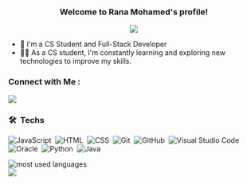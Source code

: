 <h3 align="center">
  Welcome to Rana Mohamed's profile!
</h3>


<!-- Typing SVG by DenverCoder1 - https://github.com/DenverCoder1/readme-typing-svg -->
<p align="center">
  <a href="https://github.com/DenverCoder1/readme-typing-svg"><img src="https://readme-typing-svg.herokuapp.com/?lines=Front-end%20developer;Always%20learn%20new%20things&font=Fira%20Code&center=true&width=440&height=45&color=f75c7e&vCenter=true&size=22"></a>
</p> 

- 🏢 I'm a CS Student and Full-Stack Developer
- 👨‍💻 As a CS student, I'm constantly learning and exploring new technologies to improve my skills.

### Connect with Me :

<a href="www.linkedin.com/in/rana-mohamed-a8703b280" target="_blank"><img src="https://img.shields.io/badge/LinkedIn-0077B5?style=for-the-badge&logo=linkedin&logoColor=white"/></a>


### 🛠 &nbsp;Techs
![JavaScript](https://img.shields.io/badge/JavaScript-323330?style=for-the-badge&logo=javascript&logoColor=F7DF1E)&nbsp;
![HTML](https://img.shields.io/badge/HTML5-E34F26?style=for-the-badge&logo=html5&logoColor=white)&nbsp;
![CSS](https://img.shields.io/badge/CSS3-1572B6?style=for-the-badge&logo=css3&logoColor=white)&nbsp;
![Git](https://img.shields.io/badge/GIT-E44C30?style=for-the-badge&logo=git&logoColor=white)&nbsp;
![GitHub](https://img.shields.io/badge/GitHub-100000?style=for-the-badge&logo=github&logoColor=white)&nbsp;
![Visual Studio Code](https://img.shields.io/badge/Visual_Studio_Code-0078D4?style=for-the-badge&logo=visual%20studio%20code&logoColor=white)&nbsp;
![Oracle](https://img.shields.io/badge/Oracle-F80000?style=for-the-badge&logo=Oracle&logoColor=white)&nbsp;
![Python](https://img.shields.io/badge/Python-14354C?style=for-the-badge&logo=python&logoColor=white)&nbsp;
![Java](https://img.shields.io/badge/Java-ED8B00?style=for-the-badge&logo=openjdk&logoColor=white)&nbsp;

<img align="left" src="https://github-readme-stats.vercel.app/api/top-langs?username=RanaMohamed24&show_icons=true&locale=en&layout=compact&theme=radical" alt="most used languages" />
<br>
<a href="https://komarev.com/ghpvc/?username=RanaMohames24&style=for-the-badge">
    <img src="https://komarev.com/ghpvc/?username=RanaMohamed24&style=for-the-badge">
</a>



